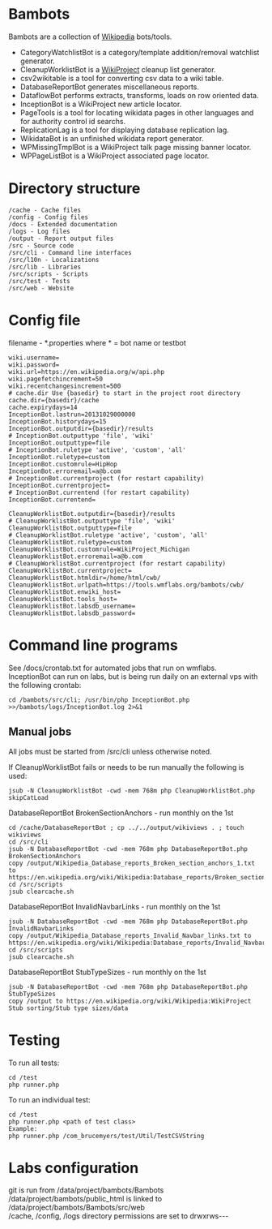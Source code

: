 Bambots
=======

Bambots are a collection of [Wikipedia](https://en.wikipedia.org/) bots/tools.

* CategoryWatchlistBot is a category/template addition/removal watchlist generator.
* CleanupWorklistBot is a [WikiProject](https://en.wikipedia.org/wiki/Wikipedia:WikiProject) cleanup list generator.
* csv2wikitable is a tool for converting csv data to a wiki table.
* DatabaseReportBot generates miscellaneous reports.
* DataflowBot performs extracts, transforms, loads on row oriented data.
* InceptionBot is a WikiProject new article locator.
* PageTools is a tool for locating wikidata pages in other languages and for authority control id searchs.
* ReplicationLag is a tool for displaying database replication lag.
* WikidataBot is an unfinished wikidata report generator.
* WPMissingTmplBot is a WikiProject talk page missing banner locator.
* WPPageListBot is a WikiProject associated page locator.

Directory structure
===================

	/cache - Cache files
	/config - Config files
	/docs - Extended documentation
	/logs - Log files
	/output - Report output files
	/src - Source code
	/src/cli - Command line interfaces
	/src/l10n - Localizations
	/src/lib - Libraries
	/src/scripts - Scripts
	/src/test - Tests
	/src/web - Website

Config file
===========

filename - *.properties where * = bot name or testbot

	wiki.username=
	wiki.password=
	wiki.url=https://en.wikipedia.org/w/api.php
	wiki.pagefetchincrement=50
	wiki.recentchangesincrement=500
	# cache.dir Use {basedir} to start in the project root directory
	cache.dir={basedir}/cache
	cache.expirydays=14
	InceptionBot.lastrun=20131029000000
	InceptionBot.historydays=15
    InceptionBot.outputdir={basedir}/results
    # InceptionBot.outputtype 'file', 'wiki'
    InceptionBot.outputtype=file
    # InceptionBot.ruletype 'active', 'custom', 'all'
    InceptionBot.ruletype=custom
    InceptionBot.customrule=HipHop
    InceptionBot.erroremail=a@b.com
    # InceptionBot.currentproject (for restart capability)
    InceptionBot.currentproject=
    # InceptionBot.currentend (for restart capability)
    InceptionBot.currentend=
	
    CleanupWorklistBot.outputdir={basedir}/results
    # CleanupWorklistBot.outputtype 'file', 'wiki'
    CleanupWorklistBot.outputtype=file
    # CleanupWorklistBot.ruletype 'active', 'custom', 'all'
    CleanupWorklistBot.ruletype=custom
    CleanupWorklistBot.customrule=WikiProject_Michigan
    CleanupWorklistBot.erroremail=a@b.com
    # CleanupWorklistBot.currentproject (for restart capability)
    CleanupWorklistBot.currentproject=
    CleanupWorklistBot.htmldir=/home/html/cwb/
    CleanupWorklistBot.urlpath=https://tools.wmflabs.org/bambots/cwb/
    CleanupWorklistBot.enwiki_host=
    CleanupWorklistBot.tools_host=
    CleanupWorklistBot.labsdb_username=
    CleanupWorklistBot.labsdb_password=
	
Command line programs
=====================
See /docs/crontab.txt for automated jobs that run on wmflabs.  
InceptionBot can run on labs, but is being run daily on an external vps with the following crontab:
	
	cd /bambots/src/cli; /usr/bin/php InceptionBot.php >>/bambots/logs/InceptionBot.log 2>&1

Manual jobs
-----------
All jobs must be started from /src/cli unless otherwise noted.

If CleanupWorklistBot fails or needs to be run manually the following is used:

	jsub -N CleanupWorklistBot -cwd -mem 768m php CleanupWorklistBot.php skipCatLoad

DatabaseReportBot BrokenSectionAnchors - run monthly on the 1st

	cd /cache/DatabaseReportBot ; cp ../../output/wikiviews . ; touch wikiviews
	cd /src/cli
	jsub -N DatabaseReportBot -cwd -mem 768m php DatabaseReportBot.php BrokenSectionAnchors
	copy /output/Wikipedia_Database_reports_Broken_section_anchors_1.txt to https://en.wikipedia.org/wiki/Wikipedia:Database_reports/Broken_section_anchors
	cd /src/scripts
	jsub clearcache.sh

DatabaseReportBot InvalidNavbarLinks - run monthly on the 1st

	jsub -N DatabaseReportBot -cwd -mem 768m php DatabaseReportBot.php InvalidNavbarLinks
	copy /output/Wikipedia_Database_reports_Invalid_Navbar_links.txt to https://en.wikipedia.org/wiki/Wikipedia:Database_reports/Invalid_Navbar_links
	cd /src/scripts
	jsub clearcache.sh

DatabaseReportBot StubTypeSizes - run monthly on the 1st

	jsub -N DatabaseReportBot -cwd -mem 768m php DatabaseReportBot.php StubTypeSizes
	copy /output to https://en.wikipedia.org/wiki/Wikipedia:WikiProject Stub sorting/Stub type sizes/data

Testing
=======
To run all tests:

	cd /test
	php runner.php

To run an individual test:

	cd /test
	php runner.php <path of test class>
	Example:
	php runner.php /com_brucemyers/test/Util/TestCSVString
	
Labs configuration
==================
git is run from /data/project/bambots/Bambots  
/data/project/bambots/public_html is linked to /data/project/bambots/Bambots/src/web  
/cache, /config, /logs directory permissions are set to drwxrws---  
